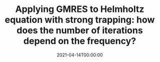---
title: 'Applying GMRES to Helmholtz equation with strong trapping: how does the number of iterations depend on the frequency?'
event: GdT IDEFIX
event_url: http://www.cmap.polytechnique.fr/~defi/

location: 'Équipe-projet Inria IDEFIX, Saclay, France'

abstract: ""

summary: 'A new approach to study GMRes applied to Helmholtz boundary integral equation in presence of strong trapping.'

date: '2021-04-14T00:00:00'
date_end: ''
all_day: true
publishDate: '2019-02-05T00:00:00'


authors: []
tags: []
categories: 
  - other

featured: false
projects: []
slides: ''

url_pdf: ''
url_slides: ''
url_video: ''
url_code: ''
image:
  caption: ''
  focal_point: ''
---